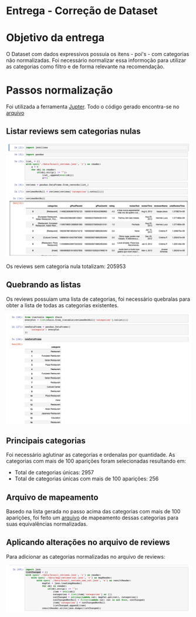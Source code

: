 # Entrega - Correção de Dataset

# Objetivo da entrega

O Dataset com dados expressivos possuia os itens - poi's - com categorias não normalizadas.
Foi necessário normalizar essa informoção para utilizar as categorias como filtro e de forma 
relevante na recomendação.

# Passos normalização

Foi utilizada a ferramenta [Jupter](https://jupyter.org/). Todo o código gerado encontra-se no [arquivo](reviews-categories.ipynb)

## Listar reviews sem categorias nulas

![print do Jupter](imgs/cat1.png)

Os reviews sem categoria nula totalizam: 205953

## Quebrando as listas

Os reviews possuiam uma lista de categorias, foi necessário quebralas para obter a lista de 
todas as categorias existentes.

![print do Jupter](imgs/cat2.png)

## Principais categorias

Foi necessário aglutinar as categorias e ordenalas por quantidade. As categorias com mais de 100
aparições foram selecionadas resultando em:

- Total de categorias únicas: 2957
- Total de categorias únicas com mais de 100 aparições: 256

## Arquivo de mapeamento

Basedo na lista gerada no passo acima das categorias com mais de 100 aparições, foi feito um [arquivo](data/map-reviews-cat.json) de mapeamento dessas categorias para suas equivalências normalizadas. 

## Aplicando alterações no arquivo de reviews

Para adicionar as categorias normalizadas no arquivo de reviews:

![print do Jupter](imgs/cat4.png)



